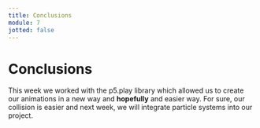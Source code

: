 ```yaml
---
title: Conclusions
module: 7
jotted: false
---
```


# Conclusions

This week we worked with the p5.play library which allowed us to create our animations in a new way and **hopefully** and easier way.  For sure, our collision is easier and next week, we will integrate particle systems into our project.